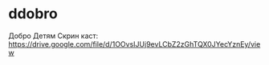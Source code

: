 # ddobro
Добро Детям
Скрин каст:
https://drive.google.com/file/d/1OOvsIJUj9evLCbZ2zGhTQX0JYecYznEy/view
